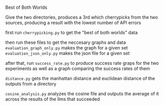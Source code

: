 Best of Both Worlds

Give the two directories, produces a 3rd which cherrypicks from the two sources, producing a result with the lowest number of API errors

first run `cherrypicking.py` to get the "best of both worlds" data

then run these files to get the neccesary graphs and data
`evaluation_graph_only.py` makes the graph for a given set
`evaluation_json_only.py` makes the json file for a given set

after that, run `success_rate.py` to produce success rate graps for the two experiments as well as a graph comparing the success rates of them

`distance.py` gets the manhattan distance and euclidean distance of the outputs from a directory

`cosine_analysis.py` analyzes the cosine file and outputs the average of it across the results of the llms that succeeded